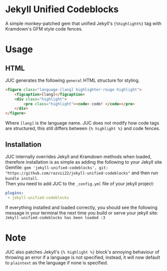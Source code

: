 # Jekyll Unified Codeblocks
A simple monkey-patched gem that unified Jekyll's `{%highlight%}` tag with Kramdown's GFM style code fences.

# Usage
## HTML
JUC generates the following `general` HTML structure for styling.
```html
<figure class="language-[lang] highlighter-rouge highlight">
    <figcaption>[lang]</figcaption>
    <div class="highlight">
        <pre class="highlight"><code> code! </code></pre>
    </div>
</figure>
```
Where `[lang]` is the language name.
JUC does not modify how code tags are structured, this still differs between `{% highlight %}` and code fences.

## Installation
JUC internally overrides Jekyll and Kramdown methods when loaded, therefore installation is as simple as adding the following to your Jekyll site Gemfile:
`gem 'jekyll-unified-codeblocks', git: "https://github.com/razvii22/jekyll-unified-codeblocks"`
and then run `bundle install`.  
Then you need to add JUC to the `_config.yml` file of your jekyll project:
```yaml
plugins:
 - jekyll-unified-codeblocks
```
If everything installed and loaded correctly, you should see the following message in your terminal the next time you build or serve your jekyll site:  
`Jekyll-unified-codeblocks has been loaded :3`


# Note
JUC also patches Jekyll's `{% highlight %}` block's annoying behaviour of throwing an error if a language is not specified, instead, it will now default to `plaintext` as the language if none is specified.
